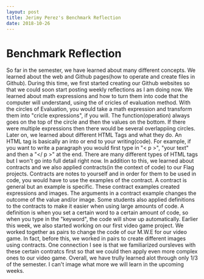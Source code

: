 ```yaml
---
layout: post
title: Jerimy Perez's Benchmark Reflection
date: 2018-10-26
---
```


# Benchmark Reflection

  So far in the semester, we have learned about many different concepts. We learned about the web and Github pages(how to operate and create files in Github). During this time, we first started creating our Github websites so that we could soon start posting weekly reflections as I am doing now. We learned about math expressions and how to turn them into code that the computer will understand, using the  of cricles of evaluation method. With the circles of Evaluation, you would take a math expression and transform them into "cricle expressions", if you will. The function(operation) always goes on the top of the circle and then the values on the bottom. If there were multiple expressions then there would be several overlappiing circles. Later on, we learned about different HTML Tags and what they do. An HTML tag is basically an into or end to your writing(code). For example, if you want to write a paragraph you would first type in "< p >", "your text" and then a "</ p >" at the end. There are many different types of HTML tags but I won't go into full detail right now. In addition to this, we learned about contracts and we also applied contracts(in the context of code) to our Flag projects. Contracts are notes to yourself and in order for them to be used in code, you would have to use the examples of the contract. A contract is general but an example is specific. These contract examples created expressions and images. The arguments in a contract example changes the outcome of the value and/or image. Some students also applied definitions to the contracts to make it easier when using large amounts of code. A definition is when you set a certain word to a certain amount of code, so when you type in the "keyword", the code will show up automatically. Earlier this week, we also started working on our first video game project. We worked together as pairs to change the code of our M.W.E for our video game. In fact, before this, we worked in pairs to create different images using contracts. One connection I see is that we familiarized oursleves with these certain contratcs first so that we could then apply even more complex ones to our video game. Overall, we have trully learned alot through only 1/3 of the semester. I can't image what more we will learn in the upcoming weeks.
